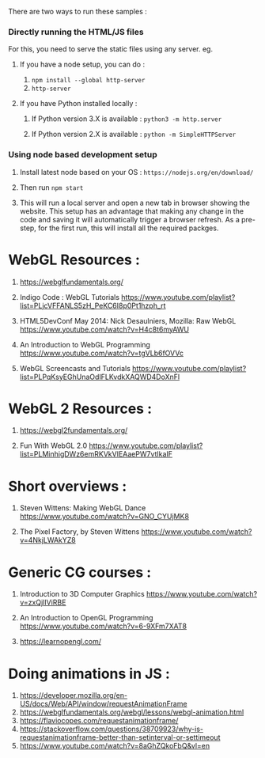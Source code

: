 There are two ways to run these samples : 

### Directly running the HTML/JS files

For this, you need to serve the static files using any server. eg.

1. If you have a node setup, you can do :
	1. `npm install --global http-server` 
	1. `http-server`

1. If you have Python installed locally : 

	1. If Python version 3.X is available :
	`python3 -m http.server`

	2. If Python version 2.X is available :
	`python -m SimpleHTTPServer`

### Using node based development setup 

1. Install latest node based on your OS : `https://nodejs.org/en/download/`

2. Then run `npm start`

3. This will run a local server and open a new tab in browser showing the website. This setup has an advantage that making any change in the code and saving it will automatically trigger a browser refresh. As a pre-step, for the first run, this will install all the required packges.


# WebGL Resources : 

1.  https://webglfundamentals.org/

2. Indigo Code : WebGL Tutorials
https://www.youtube.com/playlist?list=PLjcVFFANLS5zH_PeKC6I8p0Pt1hzph_rt

3. HTML5DevConf May 2014: Nick Desaulniers, Mozilla: Raw WebGL
https://www.youtube.com/watch?v=H4c8t6myAWU

4. An Introduction to WebGL Programming
https://www.youtube.com/watch?v=tgVLb6fOVVc

5. WebGL Screencasts and Tutorials
https://www.youtube.com/playlist?list=PLPqKsyEGhUnaOdIFLKvdkXAQWD4DoXnFl

# WebGL 2 Resources : 

1. https://webgl2fundamentals.org/

2. Fun With WebGL 2.0
https://www.youtube.com/playlist?list=PLMinhigDWz6emRKVkVIEAaePW7vtIkaIF

# Short overviews : 

1. Steven Wittens: Making WebGL Dance
https://www.youtube.com/watch?v=GNO_CYUjMK8

2. The Pixel Factory, by Steven Wittens
https://www.youtube.com/watch?v=4NkjLWAkYZ8


# Generic CG courses :

1. Introduction to 3D Computer Graphics
https://www.youtube.com/watch?v=zxQjlIViRBE

2. An Introduction to OpenGL Programming
https://www.youtube.com/watch?v=6-9XFm7XAT8

3. https://learnopengl.com/



# Doing animations in JS :

1. https://developer.mozilla.org/en-US/docs/Web/API/window/requestAnimationFrame
2. https://webglfundamentals.org/webgl/lessons/webgl-animation.html
3. https://flaviocopes.com/requestanimationframe/
4. https://stackoverflow.com/questions/38709923/why-is-requestanimationframe-better-than-setinterval-or-settimeout
5. https://www.youtube.com/watch?v=8aGhZQkoFbQ&vl=en

